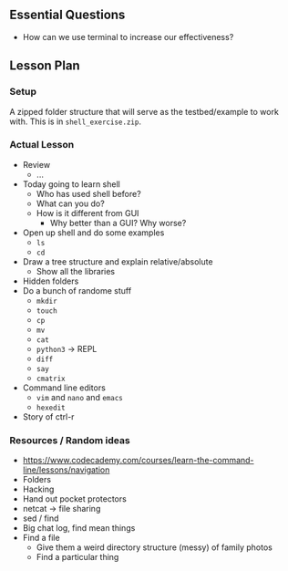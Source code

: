 ## Essential Questions

- How can we use terminal to increase our effectiveness?

## Lesson Plan

### Setup

A zipped folder structure that will serve as the testbed/example to work with.
This is in `shell_exercise.zip`.

### Actual Lesson

- Review
    - ...
- Today going to learn shell
    - Who has used shell before?
    - What can you do?
    - How is it different from GUI
        - Why better than a GUI? Why worse?
- Open up shell and do some examples
    - `ls`
    - `cd`
- Draw a tree structure and explain relative/absolute
    - Show all the libraries
- Hidden folders
- Do a bunch of randome stuff
    - `mkdir`
    - `touch`
    - `cp`
    - `mv`
    - `cat`
    - `python3` -> REPL
    - `diff`
    - `say`
    - `cmatrix`
- Command line editors
    - `vim` and `nano` and `emacs`
    - `hexedit`
- Story of ctrl-r

### Resources / Random ideas

- https://www.codecademy.com/courses/learn-the-command-line/lessons/navigation
- Folders
- Hacking
- Hand out pocket protectors
- netcat -> file sharing
- sed / find
- Big chat log, find mean things
- Find a file
    - Give them a weird directory structure (messy) of family photos
    - Find a particular thing